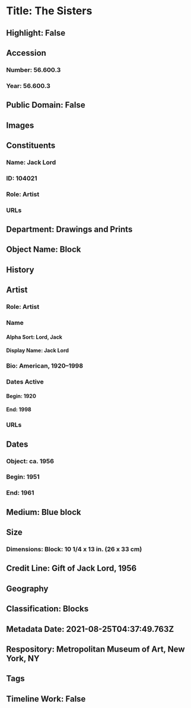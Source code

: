 # Title: The Sisters
## Highlight: False
## Accession
### Number: 56.600.3
### Year: 56.600.3
## Public Domain: False
## Images
## Constituents
### Name: Jack Lord
### ID: 104021
### Role: Artist
### URLs
## Department: Drawings and Prints
## Object Name: Block
## History
## Artist
### Role: Artist
### Name
#### Alpha Sort: Lord, Jack
#### Display Name: Jack Lord
### Bio: American, 1920–1998
### Dates Active
#### Begin: 1920
#### End: 1998
### URLs
## Dates
### Object: ca. 1956
### Begin: 1951
### End: 1961
## Medium: Blue block
## Size
### Dimensions: Block: 10 1/4 x 13 in. (26 x 33 cm)
## Credit Line: Gift of Jack Lord, 1956
## Geography
## Classification: Blocks
## Metadata Date: 2021-08-25T04:37:49.763Z
## Respository: Metropolitan Museum of Art, New York, NY
## Tags
## Timeline Work: False